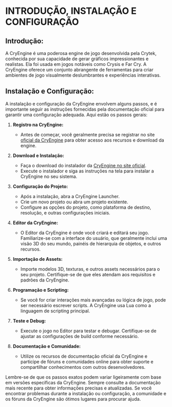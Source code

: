 # INTRODUÇÃO, INSTALAÇÃO E CONFIGURAÇÃO
## Introdução:
A CryEngine é uma poderosa engine de jogo desenvolvida pela Crytek, conhecida por sua capacidade de gerar gráficos impressionantes e realistas. Ela foi usada em jogos notáveis como Crysis e Far Cry. A CryEngine oferece um conjunto abrangente de ferramentas para criar ambientes de jogo visualmente deslumbrantes e experiências interativas.

## Instalação e Configuração:
A instalação e configuração da CryEngine envolvem alguns passos, e é importante seguir as instruções fornecidas pela documentação oficial para garantir uma configuração adequada. Aqui estão os passos gerais:

1. **Registro na CryEngine:**
   - Antes de começar, você geralmente precisa se registrar no site [oficial da CryEngine](https://www.cryengine.com/) para obter acesso aos recursos e download da engine.

2. **Download e Instalação:**
   - Faça o download do instalador da [CryEngine no site oficial](https://www.cryengine.com/).
   - Execute o instalador e siga as instruções na tela para instalar a CryEngine no seu sistema.

3. **Configuração do Projeto:**
   - Após a instalação, abra a CryEngine Launcher.
   - Crie um novo projeto ou abra um projeto existente.
   - Configure as opções do projeto, como plataforma de destino, resolução, e outras configurações iniciais.

4. **Editor da CryEngine:**
   - O Editor da CryEngine é onde você criará e editará seu jogo. Familiarize-se com a interface do usuário, que geralmente inclui uma visão 3D do seu mundo, painéis de hierarquia de objetos, e outros recursos.

5. **Importação de Assets:**
   - Importe modelos 3D, texturas, e outros assets necessários para o seu projeto. Certifique-se de que eles atendam aos requisitos e padrões da CryEngine.

6. **Programação e Scripting:**
   - Se você for criar interações mais avançadas ou lógica de jogo, pode ser necessário escrever scripts. A CryEngine usa Lua como a linguagem de scripting principal.

7. **Teste e Debug:**
   - Execute o jogo no Editor para testar e debugar. Certifique-se de ajustar as configurações de build conforme necessário.

8. **Documentação e Comunidade:**
   - Utilize os recursos de documentação oficial da CryEngine e participe de fóruns e comunidades online para obter suporte e compartilhar conhecimentos com outros desenvolvedores.

Lembre-se de que os passos exatos podem variar ligeiramente com base em versões específicas da CryEngine. Sempre consulte a documentação mais recente para obter informações precisas e atualizadas. Se você encontrar problemas durante a instalação ou configuração, a comunidade e os fóruns da CryEngine são ótimos lugares para procurar ajuda.